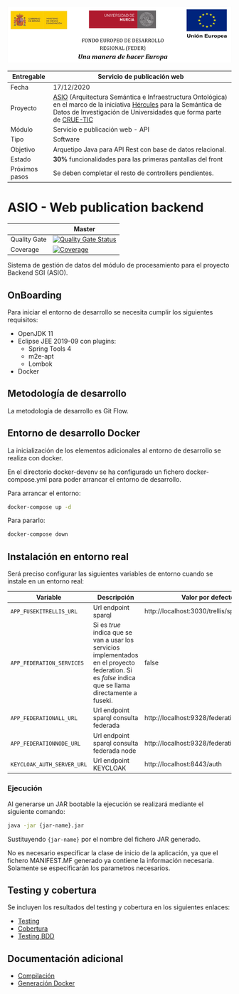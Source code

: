 ![](./images/logos_feder.png)

| Entregable     | **Servicio de publicación web**                              |
| -------------- | ------------------------------------------------------------ |
| Fecha          | 17/12/2020                                                   |
| Proyecto       | [ASIO](https://www.um.es/web/hercules/proyectos/asio) (Arquitectura Semántica e Infraestructura Ontológica) en el marco de la iniciativa [Hércules](https://www.um.es/web/hercules/) para la Semántica de Datos de Investigación de Universidades que forma parte de [CRUE-TIC](https://www.crue.org/proyecto/hercules/) |
| Módulo         | Servicio e publicación web - API                             |
| Tipo           | Software                                                     |
| Objetivo       | Arquetipo Java para API Rest con base de datos relacional.   |
| Estado         | **30%** funcionalidades para las primeras pantallas del front |
| Próximos pasos | Se deben completar el resto de controllers pendientes.       |

# ASIO - Web publication backend

|     | Master |
| --- | ------ |
| Quality Gate | [![Quality Gate Status](https://sonarcloud.io/api/project_badges/measure?project=HerculesCRUE_ib-web-publication-backend&metric=alert_status)](https://sonarcloud.io/dashboard?id=HerculesCRUE_ib-web-publication-backend) |
| Coverage | [![Coverage](https://sonarcloud.io/api/project_badges/measure?project=HerculesCRUE_ib-web-publication-backend&metric=coverage)](https://sonarcloud.io/dashboard?id=HerculesCRUE_ib-web-publication-backend) |

Sistema de gestión de datos del módulo de procesamiento para el proyecto Backend SGI (ASIO).

## OnBoarding

Para iniciar el entorno de desarrollo se necesita cumplir los siguientes requisitos:

- OpenJDK 11
- Eclipse JEE 2019-09 con plugins:
  - Spring Tools 4
  - m2e-apt
  - Lombok
- Docker

## Metodología de desarrollo

La metodología de desarrollo es Git Flow.

## Entorno de desarrollo Docker

La inicialización de los elementos adicionales al entorno de desarrollo se realiza con docker.

En el directorio docker-devenv se ha configurado un fichero docker-compose.yml para poder arrancar el entorno de desarrollo.

Para arrancar el entorno:

```bash
docker-compose up -d
```

Para pararlo:

```bash
docker-compose down
```

## Instalación en entorno real

Será preciso configurar las siguientes variables de entorno cuando se instale en un entorno real:

| Variable                | Descripción         | Valor por defecto                    |
| ----------------------- | ------------------- | ------------------------------------ |
| `APP_FUSEKITRELLIS_URL` | Url endpoint sparql | http://localhost:3030/trellis/sparql |
| `APP_FEDERATION_SERVICES` | Si es *true* indica que se van a usar los servicios implementados en el proyecto federation. Si es *false* indica que se llama directamente a fuseki. | false |
| `APP_FEDERATIONALL_URL` | Url endpoint sparql consulta federada | http://localhost:9328/federation/nodes/all |
| `APP_FEDERATIONNODE_URL` | Url endpoint sparql consulta federada node | http://localhost:9328/federation/nodes/listl |
| `KEYCLOAK_AUTH_SERVER_URL` | Url endpoint KEYCLOAK | http://localhost:8443/auth |


### Ejecución

Al generarse un JAR bootable la ejecución se realizará mediante el siguiente comando:

```bash
java -jar {jar-name}.jar
```

Sustituyendo `{jar-name}` por el nombre del fichero JAR generado.

No es necesario especificar la clase de inicio de la aplicación, ya que el fichero MANIFEST.MF generado ya contiene la información necesaria. Solamente se especificarán los parametros necesarios.

## Testing y cobertura

Se incluyen los resultados del testing y cobertura en los siguientes enlaces:

* [Testing](http://herc-iz-front-desa.atica.um.es:8070/web-publication-backend/surefire/surefire-report.html)
* [Cobertura](https://sonarcloud.io/component_measures?id=HerculesCRUE_ib-web-publication-backend&metric=coverage&view=list)
* [Testing BDD](docs/testing.md)

## Documentación adicional

- [Compilación](docs/build.md)
- [Generación Docker](docs/docker.md)
